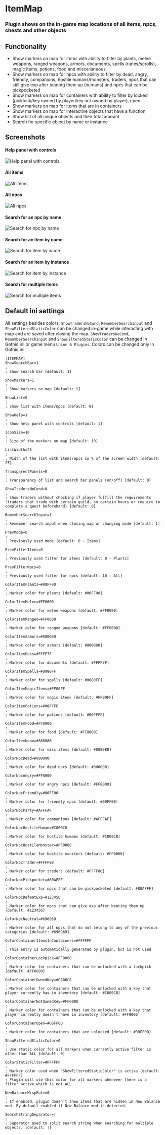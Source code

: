 # ItemMap
### Plugin shows on the in-game map locations of all items, npcs, chests and other objects

## Functionality
- Show markers on map for items with ability to filter by plants, melee weapons, ranged weapons, armors, documents, spells (runes/scrolls), magic items, potions, food and miscellaneous
- Show markers on map for npcs with ability to filter by dead, angry, friendly, companions, hostile humans/monsters, traders, npcs that can still give exp after beating them up (humans) and npcs that can be pickpocketed
- Show markers on map for containers with ability to filter by locked (picklock/key owned by player/key not owned by player), open
- Show markers on map for items that are in containers
- Show markers on map for interactive objects that have a function
- Show list of all unique objects and their total amount
- Search for specific object by name or instance

## Screenshots
#### Help panel with controls
![Help panel with controls](https://i.imgur.com/Rmqu9EV.png)
#### All items
![All items](https://i.imgur.com/4BRyLyd.jpeg)
#### All npcs
![All npcs](https://i.imgur.com/nWuCfwL.jpeg)
#### Search for an npc by name
![Search for npc by name](https://i.imgur.com/oUyfJ2D.jpeg)
#### Search for an item by name
![Search for item by name](https://i.imgur.com/1ArKF5y.jpeg)
#### Search for an item by instance
![Search for item by instance](https://i.imgur.com/2ITj4Bl.jpeg)
#### Search for multiple items
![Search for multiple items](https://i.imgur.com/dsTX11w.jpeg)

## Default ini settings
All settings besides colors, `ShowTradersNoCond`, `RememberSearchInput` and `ShowFilteredStaticColor` can be changed in-game while interacting with map and are saved after closing the map.
`ShowTradersNoCond`, `RememberSearchInput` and `ShowFilteredStaticColor` can be changed in Gothic.ini or game menu `Union & Plugins`.
Colors can be changed only in Gothic.ini
```
[ITEMMAP]
ShowSearchBar=1
; 
; Show search bar [default: 1]

ShowMarkers=1
; 
; Show markers on map [default: 1]

ShowList=0
; 
; Show list with items/npcs [default: 0]

ShowHelp=1
; 
; Show help panel with controls [default: 1]

IconSize=10
; 
; Size of the markers on map [default: 10]

ListWidth=25
; 
; Width of the list with items/npcs in % of the screen width [default: 25]

TransparentPanels=0
; 
; Transparency of list and search bar panels (on/off) [default: 0]

ShowTradersNoCond=0
; 
; Show traders without checking if player fulfill the requirements (traders that trade with certain guild, on certain hours or require to complete a quest beforehand) [default: 0]

RememberSearchInput=1
; 
; Remember search input when closing map or changing mode [default: 1]

PrevMode=0
; 
; Previously used mode [default: 0 - Items]

PrevFilterItems=0
; 
; Previously used filter for items [default: 0 - Plants]

PrevFilterNpcs=8
; 
; Previously used filter for npcs [default: 10 - All]

ColorItemPlants=#00FF00
; 
; Marker color for plants [default: #00FF00]

ColorItemMelee=#FF0000
; 
; Marker color for melee weapons [default: #FF0000]

ColorItemRanged=#FF0000
; 
; Marker color for ranged weapons [default: #FF0000]

ColorItemArmors=#800080
; 
; Marker color for armors [default: #800080]

ColorItemDocs=#FFFF7F
; 
; Marker color for documents [default: #FFFF7F]

ColorItemSpells=#0080FF
; 
; Marker color for spells [default: #0080FF]

ColorItemMagicItems=#FF00FF
; 
; Marker color for magic items [default: #FF00FF]

ColorItemPotions=#00FFFF
; 
; Marker color for potions [default: #00FFFF]

ColorItemFood=#FF8000
; 
; Marker color for food [default: #FF8000]

ColorItemNone=#808080
; 
; Marker color for misc items [default: #808080]

ColorNpcDead=#000000
; 
; Marker color for dead npcs [default: #000000]

ColorNpcAngry=#FF8000
; 
; Marker color for angry npcs [default: #FF8000]

ColorNpcFriendly=#00FF00
; 
; Marker color for friendly npcs [default: #00FF00]

ColorNpcParty=#AFFFAF
; 
; Marker color for companions [default: #AFFFAF]

ColorNpcHostileHuman=#C800C8
; 
; Marker color for hostile humans [default: #C800C8]

ColorNpcHostileMonster=#FF0000
; 
; Marker color for hostile monsters [default: #FF0000]

ColorNpcTrader=#FFFF80
; 
; Marker color for traders [default: #FFFF80]

ColorNpcPickpocket=#80AFFF
; 
; Marker color for npcs that can be pickpocketed [default: #80AFFF]

ColorNpcDefeatExp=#123456
; 
; Marker color for npcs that can give exp after beating them up [default: #123456]

ColorNpcNeutral=#696969
; 
; Marker color for all npcs that do not belong to any of the previous categories [default: #696969]

ColorContainerItemsInContainers=#FFFFFF
; 
; This entry is automatically generated by plugin, but is not used

ColorContainerLockpick=#FF8000
; 
; Marker color for containers that can be unlocked with a lockpick [default: #FF8000]

ColorContainerOwnedKey=#C800C8
; 
; Marker color for containers that can be unlocked with a key that player currently has in inventory [default: #C800C8]

ColorContainerNotOwnedKey=#FF0000
; 
; Marker color for containers that can be unlocked with a key that player currently doesn't have in inventory [default: #FF0000]

ColorContainerOpen=#00FF00
; 
; Marker color for containers that are unlocked [default: #00FF00]

ShowFilteredStaticColor=0
; 
; Use static color for all markers when currently active filter is other than ALL [default: 0]

ColorStaticFilter=#FFFFFF
; 
; Marker color used when "ShowFilteredStaticColor" is active [default: #FFFFFF]
; Plugin will use this color for all markers whenever there is a filter active which is not ALL

NewBalanceWispRule=0
; 
; If enabled, plugin doesn't show items that are hidden in New Balance mod. By default enabled if New Balance mod is detected.

SearchStringSeparator=|
; 
; Separator used to split search string when searching for multiple objects. [default: |]
```